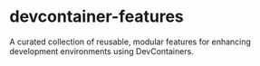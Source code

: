 # devcontainer-features
A curated collection of reusable, modular features for enhancing development environments using DevContainers. 
